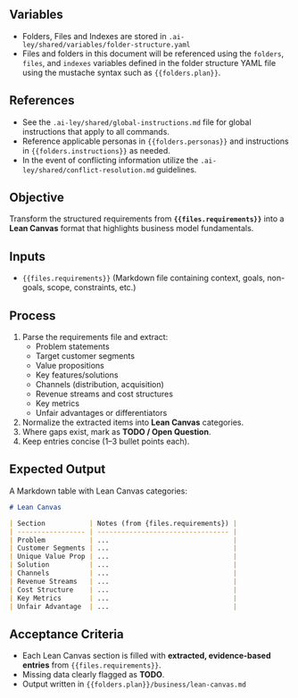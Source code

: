 ## Variables

- Folders, Files and Indexes are stored in `.ai-ley/shared/variables/folder-structure.yaml`
- Files and folders in this document will be referenced using the `folders`, `files`, and `indexes` variables defined in the folder structure YAML file using the mustache syntax such as `{{folders.plan}}`.

## References

- See the `.ai-ley/shared/global-instructions.md` file for global instructions that apply to all commands.
- Reference applicable personas in `{{folders.personas}}` and instructions in `{{folders.instructions}}` as needed.
- In the event of conflicting information utilize the `.ai-ley/shared/conflict-resolution.md` guidelines.

## Objective

Transform the structured requirements from **`{{files.requirements}}`** into a **Lean Canvas** format that highlights business model fundamentals.

## Inputs

- `{{files.requirements}}` (Markdown file containing context, goals, non-goals, scope, constraints, etc.)

## Process

1. Parse the requirements file and extract:
   - Problem statements
   - Target customer segments
   - Value propositions
   - Key features/solutions
   - Channels (distribution, acquisition)
   - Revenue streams and cost structures
   - Key metrics
   - Unfair advantages or differentiators
2. Normalize the extracted items into **Lean Canvas** categories.
3. Where gaps exist, mark as **TODO / Open Question**.
4. Keep entries concise (1–3 bullet points each).

## Expected Output

A Markdown table with Lean Canvas categories:

```markdown
# Lean Canvas

| Section           | Notes (from {files.requirements}) |
| ----------------- | --------------------------------- |
| Problem           | ...                               |
| Customer Segments | ...                               |
| Unique Value Prop | ...                               |
| Solution          | ...                               |
| Channels          | ...                               |
| Revenue Streams   | ...                               |
| Cost Structure    | ...                               |
| Key Metrics       | ...                               |
| Unfair Advantage  | ...                               |
```

## Acceptance Criteria

- Each Lean Canvas section is filled with **extracted, evidence-based entries** from `{{files.requirements}}`.
- Missing data clearly flagged as **TODO**.
- Output written in `{{folders.plan}}/business/lean-canvas.md`
